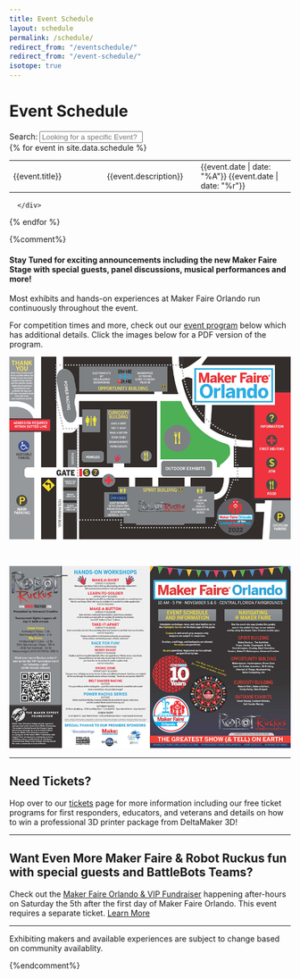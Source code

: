 ```yaml
---
title: Event Schedule
layout: schedule
permalink: /schedule/
redirect_from: "/eventschedule/"
redirect_from: "/event-schedule/"
isotope: true
---
```


# Event Schedule

<div class="mtm">
  <div class="mtm-search">
    <div class="container">
	  <div class="row">
        <div class="col-md-12">
            <label class="search-filter-label">Search:</label>
            <input type="text" class="quicksearch form-control" id="maker-search-input" placeholder="Looking for a specific Event?">
        </div>
      </div><!-- #row -->
   </div><!-- #container -->
 </div><!-- #mtm-search -->
</div>

<div class="exhibits-container" id="exhibits">
    {% for event in site.data.schedule %}
      <div style="width: 100%" class="item{% for category in exhibit.categories -%}
                        {% if category.name %}
                          {{- category.slug | prepend: " "-}}
                        {% endif %}
                        {%- endfor -%}">
        <table width="100%">
            <tr>
                <td width="33%">{{event.title}}</td>
                <td width="33%">{{event.description}}</td>
                <td width="33%">{{event.date | date: "%A"}} {{event.date | date: "%r"}}</td>
            </tr>
        </table>

      </div>

{% endfor %}
</div>


{%comment%}

#### Stay Tuned for exciting announcements including the new Maker Faire Stage with special guests, panel discussions, musical performances and more!



Most exhibits and hands-on experiences at Maker Faire Orlando run continuously throughout the event.


For competition times and more, check out our [event program](/program) below which has additional details. Click the images below for a PDF version of the program.


<a href="/assets/images/program/MFO_2022_Program.pdf"><img src="/assets/images/program/MFO_2022_Program_Page_1-web.jpg" alt="Maker Faire Orlando 2022 event program page 1" width="800" /></a>

<br>

<a href="/assets/images/program/MFO_2022_Program.pdf"><img src="/assets/images/program/MFO_2022_Program_Page_2-web.jpg" alt="Maker Faire Orlando 2022 event program page 2" width="800" /></a>


---

## Need Tickets?
Hop over to our [tickets](/attend) page for more information including our free ticket programs for first responders, educators, and veterans and details on how to win a professional 3D printer package from DeltaMaker 3D!


___

## Want Even More Maker Faire & Robot Ruckus fun with special guests and BattleBots Teams?
Check out the [Maker Faire Orlando & VIP Fundraiser](https://events.humanitix.com/mfo2022-vip-fundraiser) happening after-hours on Saturday the 5th after the first day of Maker Faire Orlando. This event requires a separate ticket. [Learn More](https://events.humanitix.com/mfo2022-vip-fundraiser)



---

Exhibiting makers and available experiences are subject to change based on community availablity.

{%endcomment%}
